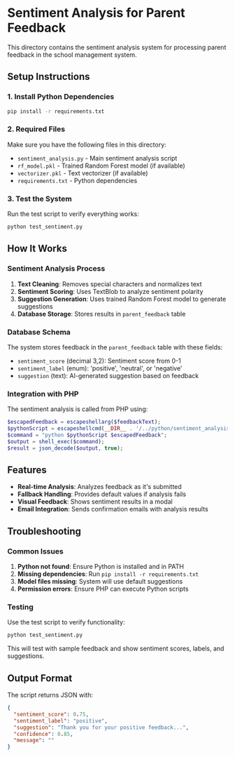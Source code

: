 # Sentiment Analysis for Parent Feedback

This directory contains the sentiment analysis system for processing parent feedback in the school management system.

## Setup Instructions

### 1. Install Python Dependencies

```bash
pip install -r requirements.txt
```

### 2. Required Files

Make sure you have the following files in this directory:
- `sentiment_analysis.py` - Main sentiment analysis script
- `rf_model.pkl` - Trained Random Forest model (if available)
- `vectorizer.pkl` - Text vectorizer (if available)
- `requirements.txt` - Python dependencies

### 3. Test the System

Run the test script to verify everything works:

```bash
python test_sentiment.py
```

## How It Works

### Sentiment Analysis Process

1. **Text Cleaning**: Removes special characters and normalizes text
2. **Sentiment Scoring**: Uses TextBlob to analyze sentiment polarity
3. **Suggestion Generation**: Uses trained Random Forest model to generate suggestions
4. **Database Storage**: Stores results in `parent_feedback` table

### Database Schema

The system stores feedback in the `parent_feedback` table with these fields:
- `sentiment_score` (decimal 3,2): Sentiment score from 0-1
- `sentiment_label` (enum): 'positive', 'neutral', or 'negative'
- `suggestion` (text): AI-generated suggestion based on feedback

### Integration with PHP

The sentiment analysis is called from PHP using:

```php
$escapedFeedback = escapeshellarg($feedbackText);
$pythonScript = escapeshellcmd(__DIR__ . '/../python/sentiment_analysis.py');
$command = "python $pythonScript $escapedFeedback";
$output = shell_exec($command);
$result = json_decode($output, true);
```

## Features

- **Real-time Analysis**: Analyzes feedback as it's submitted
- **Fallback Handling**: Provides default values if analysis fails
- **Visual Feedback**: Shows sentiment results in a modal
- **Email Integration**: Sends confirmation emails with analysis results

## Troubleshooting

### Common Issues

1. **Python not found**: Ensure Python is installed and in PATH
2. **Missing dependencies**: Run `pip install -r requirements.txt`
3. **Model files missing**: System will use default suggestions
4. **Permission errors**: Ensure PHP can execute Python scripts

### Testing

Use the test script to verify functionality:

```bash
python test_sentiment.py
```

This will test with sample feedback and show sentiment scores, labels, and suggestions.

## Output Format

The script returns JSON with:
```json
{
  "sentiment_score": 0.75,
  "sentiment_label": "positive",
  "suggestion": "Thank you for your positive feedback...",
  "confidence": 0.85,
  "message": ""
}
``` 